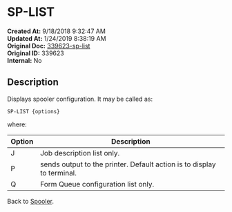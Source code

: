 # SP-LIST

**Created At:** 9/18/2018 9:32:47 AM  
**Updated At:** 1/24/2019 8:38:19 AM  
**Original Doc:** [339623-sp-list](https://docs.jbase.com/44205-spooler/339623-sp-list)  
**Original ID:** 339623  
**Internal:** No  


## Description

Displays spooler configuration. It may be called as:

```
SP-LIST {options}
```

where:


| Option<br> | Description<br> |
| --- | --- |
| J<br> | Job description list only.<br> |
| P<br> | sends output to the printer. Default action is to display to terminal.<br> |
| Q<br> | Form Queue configuration list only.<br> |


Back to [Spooler](./../jbase-spooler).
